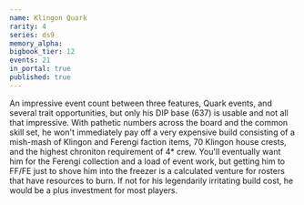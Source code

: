 ```yaml
---
name: Klingon Quark
rarity: 4
series: ds9
memory_alpha:
bigbook_tier: 12
events: 21
in_portal: true
published: true
---
```


An impressive event count between three features, Quark events, and several trait opportunities, but only his DIP base (637) is usable and not all that impressive. With pathetic numbers across the board and the common skill set, he won't immediately pay off a very expensive build consisting of a mish-mash of Klingon and Ferengi faction items, 70 Klingon house crests, and the highest chroniton requirement of 4* crew. You'll eventually want him for the Ferengi collection and a load of event work, but getting him to FF/FE just to shove him into the freezer is a calculated venture for rosters that have resources to burn. If not for his legendarily irritating build cost, he would be a plus investment for most players.
